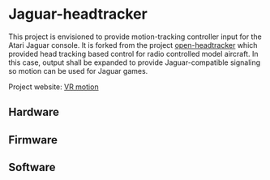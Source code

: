 # Jaguar-headtracker

This project is envisioned to provide motion-tracking controller input for the Atari Jaguar console. It is forked from the project [open-headtracker](https://code.google.com/archive/p/open-headtracker/) which provided head tracking based control for radio controlled model aircraft. In this case, output shall be expanded to provide Jaguar-compatible signaling so motion can be used for Jaguar games.

Project website: [VR motion](http://www.jaguar64.eu/forum/viewtopic.php?f=49&p=40)

## Hardware

## Firmware

## Software


